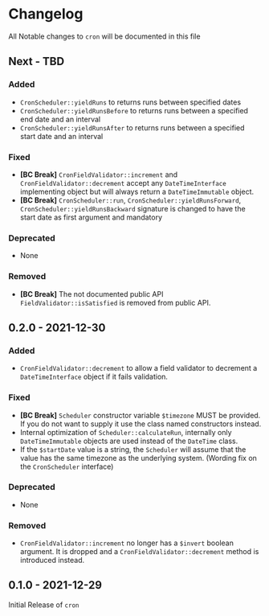 # Changelog

All Notable changes to `cron` will be documented in this file

## Next - TBD

### Added

- `CronScheduler::yieldRuns` to returns runs between specified dates
- `CronScheduler::yieldRunsBefore` to returns runs between a specified end date and an interval
- `CronScheduler::yieldRunsAfter` to returns runs between a specified start date and an interval

### Fixed

- **[BC Break]** `CronFieldValidator::increment` and `CronFieldValidator::decrement` accept any `DateTimeInterface` implementing object but will always return a `DateTimeImmutable` object.
- **[BC Break]** `CronScheduler::run`, `CronScheduler::yieldRunsForward`, `CronScheduler::yieldRunsBackward` signature is changed to have the start date as first argument and mandatory

### Deprecated

- None

### Removed

- **[BC Break]** The not documented public API `FieldValidator::isSatisfied` is removed from public API.

## 0.2.0 - 2021-12-30

### Added

- `CronFieldValidator::decrement` to allow a field validator to decrement a `DateTimeInterface` object if it fails validation.

### Fixed

- **[BC Break]** `Scheduler` constructor variable `$timezone` MUST be provided. If you do not want to supply it use the class named constructors instead.
- Internal optimization of `Scheduler::calculateRun`, internally only `DateTimeImmutable` objects are used instead of the `DateTime` class.
- If the `$startDate` value is a string, the `Scheduler` will assume that the value has the same timezone as the underlying system. (Wording fix on the `CronScheduler` interface)

### Deprecated

- None

### Removed

- `CronFieldValidator::increment` no longer has a `$invert` boolean argument. It is dropped and a `CronFieldValidator::decrement` method is introduced instead.

## 0.1.0 - 2021-12-29

Initial Release of `cron`
